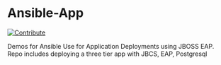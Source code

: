# Ansible-App
[![Contribute](https://img.shields.io/badge/OpenShift-Dev%20Spaces-525C86?logo=redhatopenshift&labelColor=EE0000)](https://devspaces.apps.hypershift.shadowman.dev/#https://github.com/shadowman-lab/Ansible-App)

Demos for Ansible Use for Application Deployments using JBOSS EAP. Repo includes deploying a three tier app with JBCS, EAP, Postgresql
